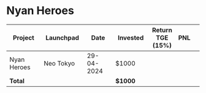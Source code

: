 # Nyan Heroes



<table data-full-width="true"><thead><tr><th width="152">Project</th><th width="138">Launchpad</th><th width="132">Date</th><th width="133">Invested</th><th>Return TGE (15%)</th><th>PNL</th><th></th></tr></thead><tbody><tr><td>Nyan Heroes</td><td>Neo Tokyo</td><td>29-04-2024</td><td>$1000</td><td></td><td></td><td></td></tr><tr><td><strong>Total</strong></td><td></td><td></td><td><strong>$1000</strong></td><td></td><td></td><td></td></tr></tbody></table>

